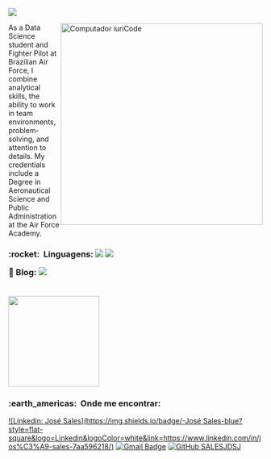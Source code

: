 ![](https://komarev.com/ghpvc/?username=Salesjdsj&color=006bed)

<img src="https://raw.githubusercontent.com/MicaelliMedeiros/micaellimedeiros/master/image/computer-illustration.png" min-width="400px" max-width="400px" width="400px" align="right" alt="Computador iuriCode">

<p align="left"> 
As a Data Science student and Fighter Pilot at Brazilian Air Force, I combine analytical skills, the ability to work in team environments, problem-solving, and attention to details. My credentials include a Degree in Aeronautical Science and Public Administration at the Air Force Academy.
</p>

<p align="left">
 <h3> :rocket: &nbsp;Linguagens: 
  <strong><img src="https://img.shields.io/badge/Python-14354C?style=for-the-badge&logo=python&logoColor=white" /></strong>
  <strong><img src="https://img.shields.io/badge/Microsoft_Office-D83B01?style=for-the-badge&logo=microsoft-office&logoColor=white" /></strong>
</p>

<p align="left">
  💼 Blog:
  <strong><img src="https://img.shields.io/badge/Medium-12100E?style=for-the-badge&logo=medium&logoColor=white" /></strong>
</p>


<br/>

<a href="https://github.com/Salesjdsj">
  <img height="180em" src="https://github-readme-stats.vercel.app/api?username=Salesjdsj&theme=dracula&show_icons=true" />
</a>

<br/>

<h3> :earth_americas: &nbsp;Onde me encontrar: </h3> 

[![Linkedin: José Sales](https://img.shields.io/badge/-José Sales-blue?style=flat-square&logo=Linkedin&logoColor=white&link=https://www.linkedin.com/in/jos%C3%A9-sales-7aa596218/)](https://www.linkedin.com/in/jos%C3%A9-sales-7aa596218/)
[![Gmail Badge](https://img.shields.io/badge/-josesalesjdsj@gmail.com-006bed?style=flat-square&logo=Gmail&logoColor=white&link=mailto:josesalesjdsj@gmail.com)](mailto:josesalesjdsj@gmail.com)
[![GitHub SALESJDSJ]( https://img.shields.io/github/followers/Salesjdsj?label=follow&style=social)](https://github.com/Salesjdsj)
   

